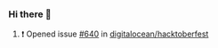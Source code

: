 ### Hi there 👋

<!--START_SECTION:activity-->
1. ❗️ Opened issue [#640](https://github.com/digitalocean/hacktoberfest/issues/640) in [digitalocean/hacktoberfest](https://github.com/digitalocean/hacktoberfest)
<!--END_SECTION:activity-->

<!--
**SetiZ/SetiZ** is a ✨ _special_ ✨ repository because its `README.md` (this file) appears on your GitHub profile.

Here are some ideas to get you started:

- 🔭 I’m currently working on ...
- 🌱 I’m currently learning ...
- 👯 I’m looking to collaborate on ...
- 🤔 I’m looking for help with ...
- 💬 Ask me about ...
- 📫 How to reach me: ...
- 😄 Pronouns: ...
- ⚡ Fun fact: ...
-->
